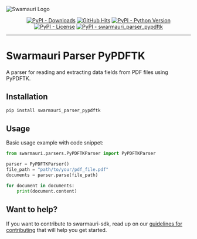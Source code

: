 
![Swamauri Logo](https://res.cloudinary.com/dbjmpekvl/image/upload/v1730099724/Swarmauri-logo-lockup-2048x757_hww01w.png)

<p align="center">
    <a href="https://pypi.org/project/swarmauri_parser_pypdftk/">
        <img src="https://img.shields.io/pypi/dm/swarmauri_parser_pypdftk" alt="PyPI - Downloads"/></a>
    <a href="https://github.com/swarmauri/swarmauri-sdk/blob/master/pkgs/community/swarmauri_parser_pypdftk/README.md">
        <img src="https://hits.seeyoufarm.com/api/count/incr/badge.svg?url=https://github.com/swarmauri/swarmauri-sdk/pkgs/community/swarmauri_parser_pypdftk/README.md&count_bg=%2379C83D&title_bg=%23555555&icon=&icon_color=%23E7E7E7&title=hits&edge_flat=false" alt="GitHub Hits"/></a>
    <a href="https://pypi.org/project/swarmauri_parser_pypdftk/">
        <img src="https://img.shields.io/pypi/pyversions/swarmauri_parser_pypdftk" alt="PyPI - Python Version"/></a>
    <a href="https://pypi.org/project/swarmauri_parser_pypdftk/">
        <img src="https://img.shields.io/pypi/l/swarmauri_parser_pypdftk" alt="PyPI - License"/></a>
    <a href="https://pypi.org/project/swarmauri_parser_pypdftk/">
        <img src="https://img.shields.io/pypi/v/swarmauri_parser_pypdftk?label=swarmauri_parser_pypdftk&color=green" alt="PyPI - swarmauri_parser_pypdftk"/></a>
</p>

---

# Swarmauri Parser PyPDFTK

A parser for reading and extracting data fields from PDF files using PyPDFTK.

## Installation

```bash
pip install swarmauri_parser_pypdftk
```

## Usage
Basic usage example with code snippet:
```python
from swarmauri.parsers.PyPDFTKParser import PyPDFTKParser

parser = PyPDFTKParser()
file_path = "path/to/your/pdf_file.pdf"
documents = parser.parse(file_path)

for document in documents:
    print(document.content)
```

## Want to help?

If you want to contribute to swarmauri-sdk, read up on our [guidelines for contributing](https://github.com/swarmauri/swarmauri-sdk/blob/master/contributing.md) that will help you get started.
